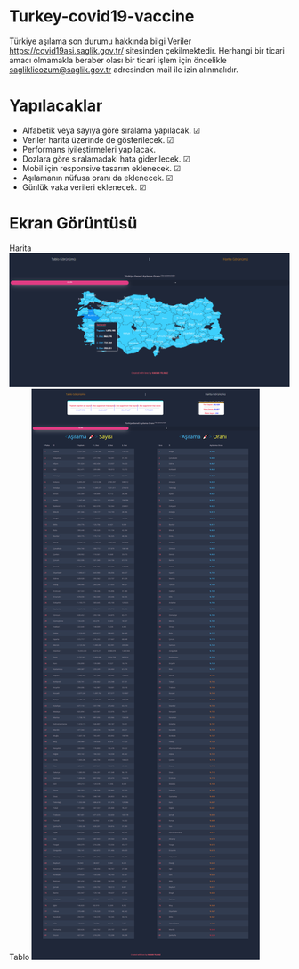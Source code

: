 # Turkey-covid19-vaccine
Türkiye aşılama son durumu hakkında bilgi
Veriler https://covid19asi.saglik.gov.tr/ sitesinden çekilmektedir. Herhangi bir ticari amacı olmamakla beraber olası bir ticari işlem için öncelikle sagliklicozum@saglik.gov.tr adresinden mail ile izin alınmalıdır.

# Yapılacaklar
- Alfabetik veya sayıya göre sıralama yapılacak. &#9745;
- Veriler harita üzerinde de gösterilecek.  &#9745;
- Performans iyileştirmeleri yapılacak. 
- Dozlara göre sıralamadaki hata giderilecek.  &#9745;
- Mobil için responsive tasarım eklenecek.  &#9745;
- Aşılamanın nüfusa oranı da eklenecek.  &#9745;
- Günlük vaka verileri eklenecek.  &#9745;

# Ekran Görüntüsü
Harita
![Title](https://github.com/HakanYilmazzz/Turkey-covid19-vaccine/blob/main/asi2.png)
Tablo
![Title](https://github.com/HakanYilmazzz/Turkey-covid19-vaccine/blob/main/asi.png)



